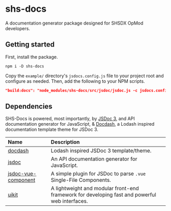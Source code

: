 # shs-docs
A documentation generator package designed for SHSDX OpMod developers.

## Getting started
First, install the package.
```command-line
npm i -D shs-docs
```

Copy the `example/` directory's `jsdocs.config.js` file to your project root and configure as needed. Then, add the following to your NPM scripts.
```json
"build:docs": "node_modules/shs-docs/src/jsdoc/jsdoc.js -c jsdocs.config.js",
```

## Dependencies
SHS-Docs is powered, most importantly, by [JSDoc 3][jsdoc], and API documentation generator for JavaScript, & [Docdash][docdash], a Lodash inspired documentation template theme for JSDoc 3.

Name|Description
:---|:---
[docdash][docdash]|Lodash inspired JSDoc 3 template/theme.
[jsdoc][jsdoc]|An API documentation generator for JavaScript.
[jsdoc-vue-component][jsdoc-vue]|A simple plugin for JSDoc to parse `.vue` Single-File Components.
[uikit][uikit]|A lightweight and modular front-end framework for developing fast and powerful web interfaces.

<!-- LINKS & IMAGES -->
[docdash]:              https://github.com/clenemt/docdash
[jsdoc]:                https://github.com/jsdoc3/jsdoc
[jsdoc-vue]:            https://github.com/ccqgithub/jsdoc-vue-component
[prism-treeview]:       https://github.com/Golmote/prism-treeview
[uikit]:                https://getuikit.com/docs/introduction